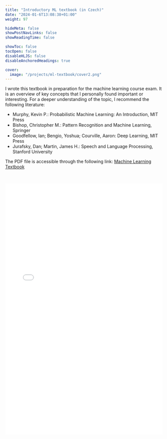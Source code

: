 ```yaml
---
title: "Introductory ML textbook (in Czech)"
date: "2024-01-6T13:08:38+01:00"
weight: 97

hideMeta: false
showPostNavLinks: false
showReadingTime: false

showToc: false
tocOpen: false
disableHLJS: false
disableAnchoredHeadings: true

cover:
  image: "/projects/ml-textbook/cover2.png"
---
```


I wrote this textbook in preparation for the machine learning course exam. It is an overview of key concepts that I personally found important or interesting. For a deeper understanding of the topic, I recommend the following literature:

- Murphy, Kevin P.: Probabilistic Machine Learning: An Introduction, MIT Press
- Bishop, Christopher M.: Pattern Recognition and Machine Learning, Springer
- Goodfellow, Ian; Bengio, Yoshua; Courville, Aaron: Deep Learning, MIT Press
- Jurafsky, Dan; Martin, James H.: Speech and Language Processing, Stanford University

The PDF file is accessible through the following link:
[Machine Learning Textbook](/resources/ml/textbook/ml-textbook.pdf)

&nbsp;

<embed src="/resources/ml/textbook/ml-textbook.pdf" width="100%" height="800px" type="application/pdf">
